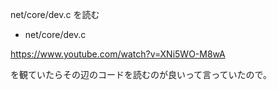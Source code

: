 net/core/dev.c を読む

* net/core/dev.c

https://www.youtube.com/watch?v=XNi5WO-M8wA

を観ていたらその辺のコードを読むのが良いって言っていたので。